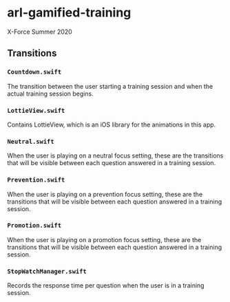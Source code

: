 # arl-gamified-training

X-Force Summer 2020

## Transitions

### `Countdown.swift`
The transition between the user starting a training session and when the actual training session begins.

### `LottieView.swift`
Contains LottieView, which is an iOS library for the animations in this app.

### `Neutral.swift`
When the user is playing on a neutral focus setting, these are the transitions that will be visible between each question answered in a training session.

### `Prevention.swift`
When the user is playing on a prevention focus setting, these are the transitions that will be visible between each question answered in a training session.

### `Promotion.swift`
When the user is playing on a promotion focus setting, these are the transitions that will be visible between each question answered in a training session.

### `StopWatchManager.swift`
Records the response time per question when the user is in a training session.
